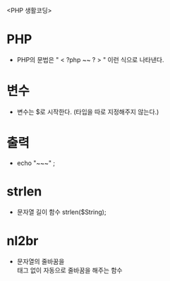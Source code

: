 <PHP 생활코딩>

# PHP 
- PHP의 문법은 " < ?php ~~  ? > " 이런 식으로 나타낸다.

# 변수
- 변수는 $로 시작한다. (타입을 따로 지정해주지 않는다.)

# 출력
- echo "~~~" ; 

# strlen
- 문자열 길이 함수 strlen($String);

# nl2br
- 문자열의 줄바꿈을 <br> 태그 없이 자동으로 줄바꿈을 해주는 함수
